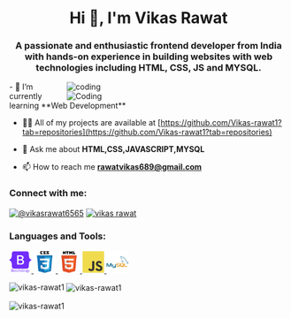 <h1 align="center">Hi 👋, I'm Vikas Rawat</h1>
<h3 align="center">A passionate and enthusiastic frontend developer from India with hands-on experience in building websites with web technologies including HTML, CSS, JS and MYSQL.</h3>
<img align="right" alt="coding" width="400" background="transparent" src="https://user-images.githubusercontent.com/55389276/140866485-8fb1c876-9a8f-4d6a-98dc-08c4981eaf70.gif">

<img align="right" alt="Coding" width="400" src="https://media.tenor.com/rePDfDWO3XoAAAAd/hacking.gif">
- 🌱 I’m currently learning **Web Development**

- 👨‍💻 All of my projects are available at [https://github.com/Vikas-rawat1?tab=repositories](https://github.com/Vikas-rawat1?tab=repositories)

- 💬 Ask me about **HTML,CSS,JAVASCRIPT,MYSQL**

- 📫 How to reach me **rawatvikas689@gmail.com**

<h3 align="left">Connect with me:</h3>
<p align="left">
<a href="https://twitter.com/@vikasrawat6565" target="blank"><img align="center" src="https://raw.githubusercontent.com/rahuldkjain/github-profile-readme-generator/master/src/images/icons/Social/twitter.svg" alt="@vikasrawat6565" height="30" width="40" /></a>
<a href="https://linkedin.com/in/vikas rawat" target="blank"><img align="center" src="https://raw.githubusercontent.com/rahuldkjain/github-profile-readme-generator/master/src/images/icons/Social/linked-in-alt.svg" alt="vikas rawat" height="30" width="40" /></a>
</p>

<h3 align="left">Languages and Tools:</h3>
<p align="left"> <a href="https://getbootstrap.com" target="_blank" rel="noreferrer"> <img src="https://raw.githubusercontent.com/devicons/devicon/master/icons/bootstrap/bootstrap-plain-wordmark.svg" alt="bootstrap" width="40" height="40"/> </a> <a href="https://www.w3schools.com/css/" target="_blank" rel="noreferrer"> <img src="https://raw.githubusercontent.com/devicons/devicon/master/icons/css3/css3-original-wordmark.svg" alt="css3" width="40" height="40"/> </a> <a href="https://www.w3.org/html/" target="_blank" rel="noreferrer"> <img src="https://raw.githubusercontent.com/devicons/devicon/master/icons/html5/html5-original-wordmark.svg" alt="html5" width="40" height="40"/> </a> <a href="https://developer.mozilla.org/en-US/docs/Web/JavaScript" target="_blank" rel="noreferrer"> <img src="https://raw.githubusercontent.com/devicons/devicon/master/icons/javascript/javascript-original.svg" alt="javascript" width="40" height="40"/> </a> <a href="https://www.mysql.com/" target="_blank" rel="noreferrer"> <img src="https://raw.githubusercontent.com/devicons/devicon/master/icons/mysql/mysql-original-wordmark.svg" alt="mysql" width="40" height="40"/> </a> </p>

<p><img align="left" src="https://github-readme-stats.vercel.app/api/top-langs?username=vikas-rawat1&show_icons=true&locale=en&layout=compact" alt="vikas-rawat1" /></p>

<p>&nbsp;<img align="center" src="https://github-readme-stats.vercel.app/api?username=vikas-rawat1&show_icons=true&locale=en" alt="vikas-rawat1" /></p>

<p><img align="center" src="https://github-readme-streak-stats.herokuapp.com/?user=vikas-rawat1&" alt="vikas-rawat1" /></p>
